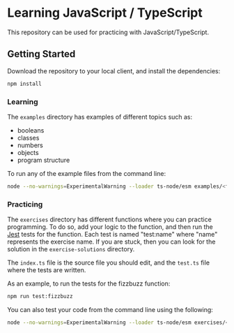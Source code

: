 # Learning JavaScript / TypeScript

This repository can be used for practicing with JavaScript/TypeScript.

## Getting Started

Download the repository to your local client, and install the dependencies:

```bash
npm install
```

### Learning

The `examples` directory has examples of different topics such as:

- booleans
- classes
- numbers
- objects
- program structure

To run any of the example files from the command line:

```bash
node --no-warnings=ExperimentalWarning --loader ts-node/esm examples/<file>.ts
```

### Practicing

The `exercises` directory has different functions where you can practice programming. To do so, add your logic to the function, and then run the [Jest](https://jestjs.io/) tests for the function. Each test is named "test:name" where "name" represents the exercise name. If you are stuck, then you can look for the solution in the `exercise-solutions` directory.

The `index.ts` file is the source file you should edit, and the `test.ts` file where the tests are written.

As an example, to run the tests for the fizzbuzz function:

```bash
npm run test:fizzbuzz
```

You can also test your code from the command line using the following:

```bash
node --no-warnings=ExperimentalWarning --loader ts-node/esm exercises/<file>.ts
```

